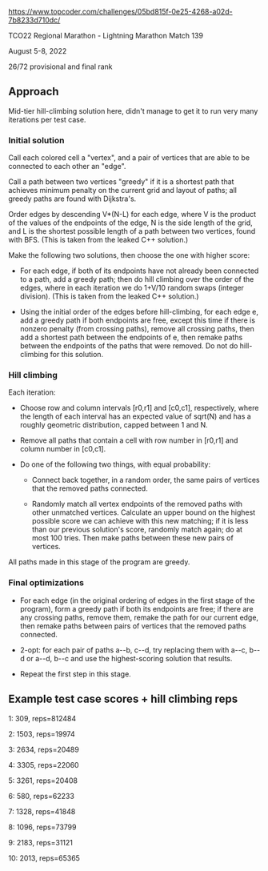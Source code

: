 https://www.topcoder.com/challenges/05bd815f-0e25-4268-a02d-7b8233d710dc/

TCO22 Regional Marathon - Lightning Marathon Match 139

August 5-8, 2022

26/72 provisional and final rank

## Approach

Mid-tier hill-climbing solution here, didn't manage to get it to run very many iterations per test case.

### Initial solution

Call each colored cell a "vertex", and a pair of vertices that are able to be connected to each other an "edge".

Call a path between two vertices "greedy" if it is a shortest path that achieves minimum penalty on the current grid and layout of paths; all greedy paths are found with Dijkstra's.

Order edges by descending V*(N-L) for each edge, where V is the product of the values of the endpoints of the edge, N is the side length of the grid, and L is the shortest possible length of a path between two vertices, found with BFS. (This is taken from the leaked C++ solution.)

Make the following two solutions, then choose the one with higher score:

* For each edge, if both of its endpoints have not already been connected to a path, add a greedy path; then do hill climbing over the order of the edges, where in each iteration we do 1+V/10 random swaps (integer division). (This is taken from the leaked C++ solution.)

* Using the initial order of the edges before hill-climbing, for each edge e, add a greedy path if both endpoints are free, except this time if there is nonzero penalty (from crossing paths), remove all crossing paths, then add a shortest path between the endpoints of e, then remake paths between the endpoints of the paths that were removed. Do not do hill-climbing for this solution.

### Hill climbing

Each iteration:

* Choose row and column intervals [r0,r1] and [c0,c1], respectively, where the length of each interval has an expected value of sqrt(N) and has a roughly geometric distribution, capped between 1 and N.

* Remove all paths that contain a cell with row number in [r0,r1] and column number in [c0,c1].

* Do one of the following two things, with equal probability:

	* Connect back together, in a random order, the same pairs of vertices that the removed paths connected.

	* Randomly match all vertex endpoints of the removed paths with other unmatched vertices. Calculate an upper bound on the highest possible score we can achieve with this new matching; if it is less than our previous solution's score, randomly match again; do at most 100 tries. Then make paths between these new pairs of vertices.

All paths made in this stage of the program are greedy.

### Final optimizations

* For each edge (in the original ordering of edges in the first stage of the program), form a greedy path if both its endpoints are free; if there are any crossing paths, remove them, remake the path for our current edge, then remake paths between pairs of vertices that the removed paths connected.


* 2-opt: for each pair of paths a--b, c--d, try replacing them with a--c, b--d or a--d, b--c and use the highest-scoring solution that results.

* Repeat the first step in this stage.

## Example test case scores + hill climbing reps

1: 309, reps=812484

2: 1503, reps=19974

3: 2634, reps=20489

4: 3305, reps=22060

5: 3261, reps=20408

6: 580, reps=62233

7: 1328, reps=41848

8: 1096, reps=73799

9: 2183, reps=31121

10: 2013, reps=65365

